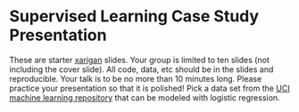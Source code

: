 # Supervised Learning Case Study Presentation

These are starter [xarigan](https://bookdown.org/yihui/rmarkdown/xaringan.html) slides.  Your group is limited to ten slides (not including the cover slide).  All code, data, etc should be in the slides and reproducible.  Your talk is to be no more than 10 minutes long. Please practice your presentation so that it is polished!  Pick a data set from the [UCI machine learning repository](http://archive.ics.uci.edu/ml/datasets.html) that can be modeled with logistic regression. 
